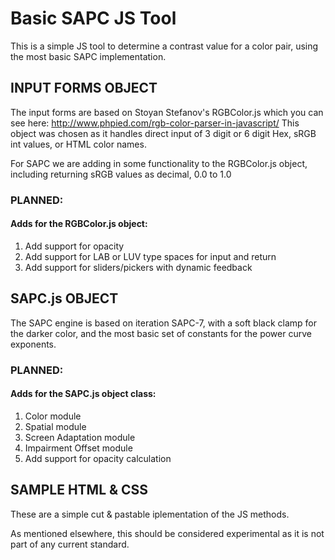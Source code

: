 # Basic SAPC JS Tool

This is a simple JS tool to determine a contrast value for a color pair, using the most basic SAPC implementation.

## INPUT FORMS OBJECT
The input forms are based on Stoyan Stefanov's RGBColor.js which you can see here: http://www.phpied.com/rgb-color-parser-in-javascript/
This object was chosen as it handles direct input of 3 digit or 6 digit Hex, sRGB int values, or HTML color names. 

For SAPC we are adding in some functionality to the RGBColor.js object, including returning sRGB values as decimal, 0.0 to 1.0 

### PLANNED:
#### Adds for the RGBColor.js object:
1. Add support for opacity
2. Add support for LAB or LUV type spaces for input and return
3. Add support for sliders/pickers with dynamic feedback

## SAPC.js OBJECT
The SAPC engine is based on iteration SAPC-7, with a soft black clamp for the darker color, and the most basic set of constants for the power curve exponents.

### PLANNED:
#### Adds for the SAPC.js object class:
1. Color module
2. Spatial module
3. Screen Adaptation module
4. Impairment Offset module
5. Add support for opacity calculation

## SAMPLE HTML & CSS
These are a simple cut & pastable iplementation of the JS methods.

As mentioned elsewhere, this should be considered experimental as it is not part of any current standard.

